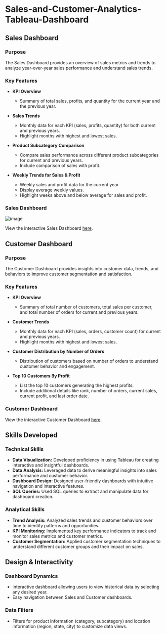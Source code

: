 # Sales-and-Customer-Analytics-Tableau-Dashboard

## Sales Dashboard

### Purpose
The Sales Dashboard provides an overview of sales metrics and trends to analyze year-over-year sales performance and understand sales trends.

### Key Features

- **KPI Overview**
  - Summary of total sales, profits, and quantity for the current year and the previous year.

- **Sales Trends**
  - Monthly data for each KPI (sales, profits, quantity) for both current and previous years.
  - Highlight months with highest and lowest sales.

- **Product Subcategory Comparison**
  - Compare sales performance across different product subcategories for current and previous years.
  - Include comparison of sales with profit.

- **Weekly Trends for Sales & Profit**
  - Weekly sales and profit data for the current year.
  - Display average weekly values.
  - Highlight weeks above and below average for sales and profit.

### Sales Dashboard 

![image](https://github.com/vogulam2306/Sales-and-Customer-Analytics-Tableau-Dashboard/assets/59795274/a19c672b-6584-4cd4-b961-05d35ef70f05)

View the interactive Sales Dashboard [here](link_to_sales_dashboard).

## Customer Dashboard

### Purpose
The Customer Dashboard provides insights into customer data, trends, and behaviors to improve customer segmentation and satisfaction.

### Key Features

- **KPI Overview**
  - Summary of total number of customers, total sales per customer, and total number of orders for current and previous years.

- **Customer Trends**
  - Monthly data for each KPI (sales, orders, customer count) for current and previous years.
  - Highlight months with highest and lowest sales.

- **Customer Distribution by Number of Orders**
  - Distribution of customers based on number of orders to understand customer behavior and engagement.

- **Top 10 Customers By Profit**
  - List the top 10 customers generating the highest profits.
  - Include additional details like rank, number of orders, current sales, current profit, and last order date.

### Customer Dashboard


View the interactive Customer Dashboard [here](link_to_customer_dashboard).

## Skills Developed

### Technical Skills
- **Data Visualization:** Developed proficiency in using Tableau for creating interactive and insightful dashboards.
- **Data Analysis:** Leveraged data to derive meaningful insights into sales performance and customer behavior.
- **Dashboard Design:** Designed user-friendly dashboards with intuitive navigation and interactive features.
- **SQL Queries:** Used SQL queries to extract and manipulate data for dashboard creation.

### Analytical Skills
- **Trend Analysis:** Analyzed sales trends and customer behaviors over time to identify patterns and opportunities.
- **KPI Monitoring:** Implemented key performance indicators to track and monitor sales metrics and customer metrics.
- **Customer Segmentation:** Applied customer segmentation techniques to understand different customer groups and their impact on sales.

## Design & Interactivity

### Dashboard Dynamics
- Interactive dashboard allowing users to view historical data by selecting any desired year.
- Easy navigation between Sales and Customer dashboards.

### Data Filters
- Filters for product information (category, subcategory) and location information (region, state, city) to customize data views.
